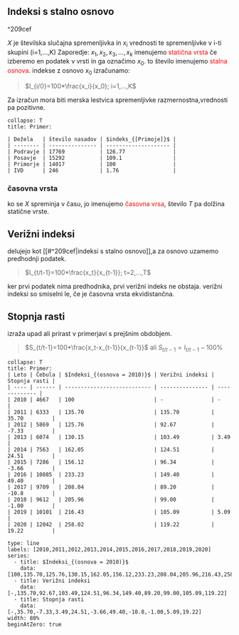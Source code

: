 ## Indeksi s stalno osnovo

^209cef

$X$ je številska slučajna spremenljivka in $x_i$ vrednosti te spremenljivke v i-ti skupini (i=1,...,K)
Zaporedje:
$x_1,x_2,x_3,...,x_k$  imenujemo <span style="color:red">statična vrsta</span>
če izberemo en podatek v vrsti in ga označimo $x_0$. to število imenujemo <span style="color:red">stalna osnova</span>.
indekse z osnovo $x_0$ izračunamo:
>$I_{i/0}=100*\frac{x_i}{x_0}; i=1,...,K$

Za izračun mora biti merska lestvica spremenljivke razmernostna,vrednosti pa pozitivne.
```ad-note
collapse: T
title: Primer:

| Dežela   | število nasadov | $indeks_{[Primoje]}$ |
| -------- | --------------- | -------------------- |
| Podravje | 17769           | 126.77               |
| Posavje  | 15292           | 109.1                |
| Primorje | 14017           | 100                  |
| IVD      | 246             | 1.76                 | 
```
### časovna vrsta
ko se  $X$ spreminja v času, jo imenujemo <span style="color:red">časovna vrsa</span>, število $T$ pa dolžina statične vrste.
## Verižni indeksi
delujejo kot  [[#^209cef|indeksi s stalno osnovo]],a za osnovo uzamemo  predhodnji podatek.
>$I_{t/t-1}=100*\frac{x_t}{x_{t-1}}; t=2,...,T$

ker prvi podatek nima predhodnika, prvi verižni indeks ne obstaja. verižni indeksi so smiselni le, če je časovna vrsta ekvidistančna.

## Stopnja rasti
izraža upad ali prirast v primerjavi s prejšnim obdobjem. 
>$S_{t/t-1}=100*\frac{x_t-x_{t-1}}{x_{t-1}}$
>ali
>$S_{t/t-1}=I_{t/t-1}-100\%$

```ad-note
collapse: T
title: Primer:
| Leto | Čebula | $Indeksi_{(osnova = 2010)}$ | Verižni indeksi | Stopnja rasti |
| ---- | ------ | --------------------------- | --------------- | ------------- |
| 2010 | 4667   | 100                         | -               | -             | 
| 2011 | 6333   | 135.70                      | 135.70          | 35.70         |
| 2012 | 5869   | 125.76                      | 92.67           | -7.33         |
| 2013 | 6074   | 130.15                      | 103.49          | 3.49          |
| 2014 | 7563   | 162.05                      | 124.51          | 24.51         |
| 2015 | 7286   | 156.12                      | 96.34           | -3.66         |
| 2016 | 10885  | 233.23                      | 149.40          | 49.40         |
| 2017 | 9709   | 208.04                      | 89.20           | -10.8         |
| 2018 | 9612   | 205.96                      | 99.00           | -1.00         |
| 2019 | 10101  | 216.43                      | 105.09          | 5.09          |
| 2020 | 12042  | 258.02                      | 119.22          | 19.22         |

```

```chart
type: line
labels: [2010,2011,2012,2013,2014,2015,2016,2017,2018,2019,2020]
series:
  - title: $Indeksi_{(osnova = 2010)}$
    data: [100,135.70,125.76,130.15,162.05,156.12,233.23,208.04,205.96,216.43,258.02]
  - title: Verižni indeksi
    data: [-,135.70,92.67,103.49,124.51,96.34,149.40,89.20,99.00,105.09,119.22]
  - title: Stopnja rasti
    data: [-,35.70,-7.33,3.49,24.51,-3.66,49.40,-10.8,-1.00,5.09,19.22]
width: 80%
beginAtZero: true
```